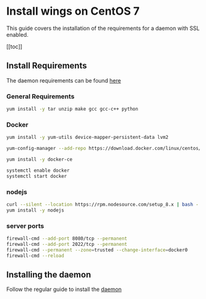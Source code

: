 # Install wings on CentOS 7

This guide covers the installation of the requirements for a daemon with SSL enabled.

[[toc]]

## Install Requirements

The daemon requirements can be found [here](/daemon/installing.md#system-requirements)

### General Requirements
```bash
yum install -y tar unzip make gcc gcc-c++ python
```

### Docker

```bash
yum install -y yum-utils device-mapper-persistent-data lvm2

yum-config-manager --add-repo https://download.docker.com/linux/centos/docker-ce.repo

yum install -y docker-ce

systemctl enable docker
systemctl start docker
```

### nodejs

```bash
curl --silent --location https://rpm.nodesource.com/setup_8.x | bash -
yum install -y nodejs
```

### server ports

```bash
firewall-cmd --add-port 8080/tcp --permanent
firewall-cmd --add-port 2022/tcp --permanent
firewall-cmd --permanent --zone=trusted --change-interface=docker0
firewall-cmd --reload
```

## Installing the daemon
Follow the regular guide to install the [daemon](/daemon/installing.md#installing-daemon-software)